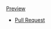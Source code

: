 [Preview](https://github.com/AlyonaSarapina/projects.git)

- [Pull Request](https://github.com/AlyonaSarapina/projects/pull/1)
